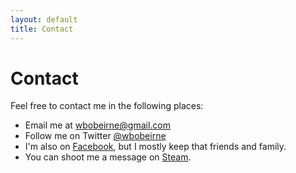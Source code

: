 ```yaml
---
layout: default
title: Contact
---
```

Contact
===========
Feel free to contact me in the following places:

* Email me at [wbobeirne@gmail.com](mailto:wbobeirne@gmail.com)
* Follow me on Twitter [@wbobeirne](http://twitter.com/wbobeirne)
* I'm also on [Facebook](http://www.facebook.com/william.obeirne), but I mostly keep that friends and family.
* You can shoot me a message on [Steam](http://steamcommunity.com/id/hotdinosaurs).